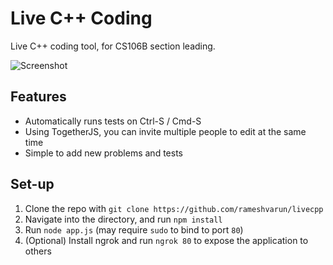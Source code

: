 # Live C++ Coding
Live C++ coding tool, for CS106B section leading.

![Screenshot](http://i.imgur.com/ir58QwE.png)

## Features
- Automatically runs tests on Ctrl-S / Cmd-S
- Using TogetherJS, you can invite multiple people to edit at the same time
- Simple to add new problems and tests

## Set-up
1. Clone the repo with `git clone https://github.com/rameshvarun/livecpp`
2. Navigate into the directory, and run `npm install`
3. Run `node app.js` (may require `sudo` to bind to port `80`)
4. (Optional) Install ngrok and run `ngrok 80` to expose the application to others
